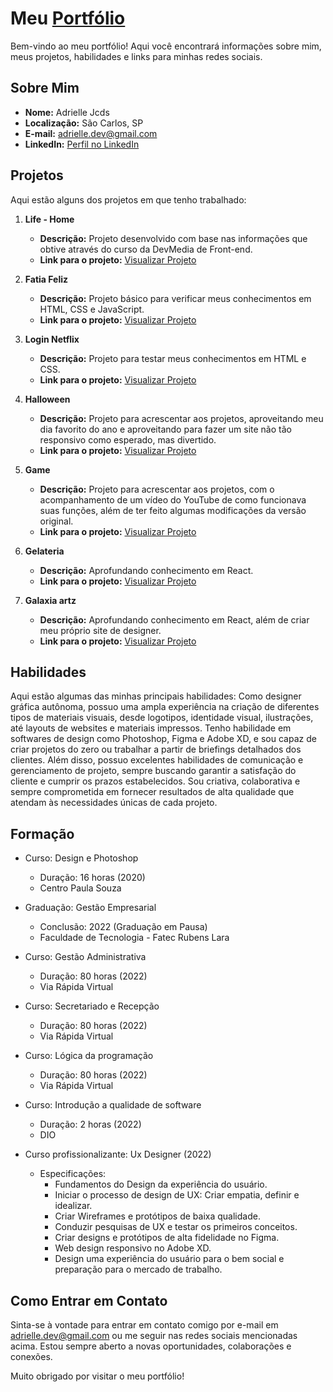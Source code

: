 # Meu <a href="https://adjcds.github.io/portfolio/home.html">Portfólio</a>

Bem-vindo ao meu portfólio! Aqui você encontrará informações sobre mim, meus projetos, habilidades e links para minhas redes sociais.

## Sobre Mim
- **Nome:** Adrielle Jcds
- **Localização:** São Carlos, SP
- **E-mail:** [adrielle.dev@gmail.com](mailto:adrielle.dev@gmail.com)
- **LinkedIn:** [Perfil no LinkedIn](https://www.linkedin.com/in/ajcds/)

## Projetos

Aqui estão alguns dos projetos em que tenho trabalhado:

1. **Life - Home**
   - **Descrição:** Projeto desenvolvido com base nas informações que obtive através do curso da DevMedia de Front-end.
   - **Link para o projeto:** [Visualizar Projeto](https://clinica-sepia.vercel.app/)

2. **Fatia Feliz**
   - **Descrição:** Projeto básico para verificar meus conhecimentos em HTML, CSS e JavaScript.
   - **Link para o projeto:** [Visualizar Projeto](https://adjcds.github.io/fatia-feliz/fatiaf.html)

3. **Login Netflix**
   - **Descrição:** Projeto para testar meus conhecimentos em HTML e CSS.
   - **Link para o projeto:** [Visualizar Projeto](https://adjcds.github.io/LoginNetflix/home.html)

4. **Halloween**
   - **Descrição:** Projeto para acrescentar aos projetos, aproveitando meu dia favorito do ano e aproveitando para fazer um site não tão responsivo como esperado, mas divertido.
   - **Link para o projeto:** [Visualizar Projeto](https://adjcds.github.io/Happy-Halloween-/home.html)

5. **Game**
   - **Descrição:** Projeto para acrescentar aos projetos, com o acompanhamento de um vídeo do YouTube de como funcionava suas funções, além de ter feito algumas modificações da versão original.
   - **Link para o projeto:** [Visualizar Projeto](https://adjcds.github.io/GameJS/)

6. **Gelateria**
   - **Descrição:** Aprofundando conhecimento em React.
   - **Link para o projeto:** [Visualizar Projeto](https://gelateria-delta.vercel.app/)

7. **Galaxia artz**
   - **Descrição:** Aprofundando conhecimento em React, além de criar meu próprio site de designer.
   - **Link para o projeto:** [Visualizar Projeto](https://galaxia-artz.vercel.app/)

## Habilidades

Aqui estão algumas das minhas principais habilidades:
Como designer gráfica autônoma, possuo uma ampla experiência na criação de diferentes tipos de materiais visuais, desde logotipos, identidade visual, ilustrações, até layouts de websites e materiais impressos. Tenho habilidade em softwares de design como Photoshop, Figma e Adobe XD, e sou capaz de criar projetos do zero ou trabalhar a partir de briefings detalhados dos clientes. Além disso, possuo excelentes habilidades de comunicação e gerenciamento de projeto, sempre buscando garantir a satisfação do cliente e cumprir os prazos estabelecidos. Sou criativa, colaborativa e sempre comprometida em fornecer resultados de alta qualidade que atendam às necessidades únicas de cada projeto.

## Formação 

- Curso: Design e Photoshop
  - Duração: 16 horas (2020)
  - Centro Paula Souza

- Graduação: Gestão Empresarial
  - Conclusão: 2022 (Graduação em Pausa)
  - Faculdade de Tecnologia - Fatec Rubens Lara

- Curso: Gestão Administrativa
  - Duração: 80 horas (2022)
  - Via Rápida Virtual

- Curso: Secretariado e Recepção
  - Duração: 80 horas (2022)
  - Via Rápida Virtual

- Curso: Lógica da programação
  - Duração: 80 horas (2022)
  - Via Rápida Virtual

- Curso: Introdução a qualidade de software
  - Duração: 2 horas (2022)
  - DIO

- Curso profissionalizante: Ux Designer (2022)
  - Especificações:
    - Fundamentos do Design da experiência do usuário.
    - Iniciar o processo de design de UX: Criar empatia, definir e idealizar.
    - Criar Wireframes e protótipos de baixa qualidade.
    - Conduzir pesquisas de UX e testar os primeiros conceitos.
    - Criar designs e protótipos de alta fidelidade no Figma.
    - Web design responsivo no Adobe XD.
    - Design uma experiência do usuário para o bem social e preparação para o mercado de trabalho.

## Como Entrar em Contato

Sinta-se à vontade para entrar em contato comigo por e-mail em [adrielle.dev@gmail.com](mailto:adrielle.dev@gmail.com) ou me seguir nas redes sociais mencionadas acima. Estou sempre aberto a novas oportunidades, colaborações e conexões.

Muito obrigado por visitar o meu portfólio!
